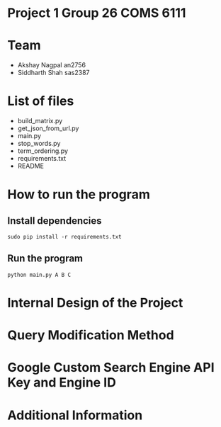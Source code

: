 # Project 1 Group 26 COMS 6111
# Team
- Akshay Nagpal an2756
- Siddharth Shah sas2387

# List of files
- build_matrix.py
- get_json_from_url.py
- main.py
- stop_words.py
- term_ordering.py
- requirements.txt
- README

# How to run the program
## Install dependencies
`sudo pip install -r requirements.txt`

## Run the program
`python main.py A B C`

# Internal Design of the Project

# Query Modification Method

# Google Custom Search Engine API Key and Engine ID

# Additional Information
